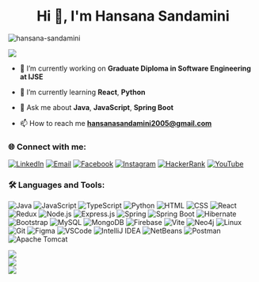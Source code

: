 <h1 align="center">Hi 👋, I'm Hansana Sandamini</h1>
<p align="left"> <img src="https://komarev.com/ghpvc/?username=hansana-sandamini&label=Profile%20views&color=0e75b6&style=flat" alt="hansana-sandamini" /> </p>

![](https://github-profile-trophy.vercel.app/?username=hansana-sandamini&theme=radical&no-frame=false&no-bg=true&margin-w=4)

- 🔭 I’m currently working on **Graduate Diploma in Software Engineering at IJSE**

- 🌱 I’m currently learning **React**, **Python**

- 💬 Ask me about **Java**, **JavaScript**, **Spring Boot**

- 📫 How to reach me **hansanasandamini2005@gmail.com**


<h3 align="left">🌐 Connect with me:</h3>
<p align="left">
  <a href="https://www.linkedin.com/in/hansana-sandamini-858862319/" target="_blank"><img src="https://img.shields.io/badge/LinkedIn-0077B5?style=for-the-badge&logo=linkedin&logoColor=white" alt="LinkedIn" /></a>
  <a href="mailto:hansanasandamini2005@gmail.com" target="_blank"><img src="https://img.shields.io/badge/Email-D14836?style=for-the-badge&logo=gmail&logoColor=white" alt="Email" /></a>
  <a href="https://fb.com/hansanasandamini" target="_blank"><img src="https://img.shields.io/badge/Facebook-1877F2?style=for-the-badge&logo=facebook&logoColor=white" alt="Facebook" /></a>
  <a href="https://instagram.com/_san_da_mini_" target="_blank"><img src="https://img.shields.io/badge/Instagram-E4405F?style=for-the-badge&logo=instagram&logoColor=white" alt="Instagram" /></a>
  <a href="https://www.hackerrank.com/hansanasandamin1" target="_blank"><img src="https://img.shields.io/badge/HackerRank-2EC866?style=for-the-badge&logo=hackerrank&logoColor=white" alt="HackerRank" /></a>
  <a href="https://www.youtube.com/@HansanaSandamini-gi7kr" target="_blank"><img src="https://img.shields.io/badge/YouTube-FF0000?style=for-the-badge&logo=youtube&logoColor=white" alt="YouTube" /></a>
</p>


<h3 align="left">🛠️ Languages and Tools:</h3>
<p align="left">
  <img src="https://img.shields.io/badge/Java-007396?style=for-the-badge&logo=openjdk&logoColor=white" alt="Java" />
  <img src="https://img.shields.io/badge/JavaScript-F7DF1E?style=for-the-badge&logo=javascript&logoColor=black" alt="JavaScript" />
  <img src="https://img.shields.io/badge/TypeScript-3178C6?style=for-the-badge&logo=typescript&logoColor=white" alt="TypeScript" />
  <img src="https://img.shields.io/badge/Python-3776AB?style=for-the-badge&logo=python&logoColor=white" alt="Python" />
  <img src="https://img.shields.io/badge/HTML5-E34F26?style=for-the-badge&logo=html5&logoColor=white" alt="HTML" />
  <img src="https://img.shields.io/badge/CSS3-1572B6?style=for-the-badge&logo=css3&logoColor=white" alt="CSS" />
  <img src="https://img.shields.io/badge/React-20232A?style=for-the-badge&logo=react&logoColor=61DAFB" alt="React" />
  <img src="https://img.shields.io/badge/Redux-764ABC?style=for-the-badge&logo=redux&logoColor=white" alt="Redux" />
  <img src="https://img.shields.io/badge/Node.js-339933?style=for-the-badge&logo=node.js&logoColor=white" alt="Node.js" />
  <img src="https://img.shields.io/badge/Express.js-000000?style=for-the-badge&logo=express&logoColor=white" alt="Express.js" />
  <img src="https://img.shields.io/badge/Spring-6DB33F?style=for-the-badge&logo=spring&logoColor=white" alt="Spring" />
  <img src="https://img.shields.io/badge/Spring%20Boot-6DB33F?style=for-the-badge&logo=springboot&logoColor=white" alt="Spring Boot" />
  <img src="https://img.shields.io/badge/Hibernate-59666C?style=for-the-badge&logo=hibernate&logoColor=white" alt="Hibernate" />
  <img src="https://img.shields.io/badge/Bootstrap-7952B3?style=for-the-badge&logo=bootstrap&logoColor=white" alt="Bootstrap" />
  <img src="https://img.shields.io/badge/MySQL-4479A1?style=for-the-badge&logo=mysql&logoColor=white" alt="MySQL" />
  <img src="https://img.shields.io/badge/MongoDB-47A248?style=for-the-badge&logo=mongodb&logoColor=white" alt="MongoDB" />
  <img src="https://img.shields.io/badge/Firebase-FFCA28?style=for-the-badge&logo=firebase&logoColor=black" alt="Firebase" />
  <img src="https://img.shields.io/badge/Vite-646CFF?style=for-the-badge&logo=vite&logoColor=white" alt="Vite" />
  <img src="https://img.shields.io/badge/Neo4j-4581C3?style=for-the-badge&logo=neo4j&logoColor=white" alt="Neo4j" />
  <img src="https://img.shields.io/badge/Linux-FCC624?style=for-the-badge&logo=linux&logoColor=black" alt="Linux" />
  <img src="https://img.shields.io/badge/Git-F05032?style=for-the-badge&logo=git&logoColor=white" alt="Git" />
  <img src="https://img.shields.io/badge/Figma-F24E1E?style=for-the-badge&logo=figma&logoColor=white" alt="Figma" />
  <img src="https://img.shields.io/badge/VSCode-007ACC?style=for-the-badge&logo=visualstudiocode&logoColor=white" alt="VSCode" />
  <img src="https://img.shields.io/badge/IntelliJ%20IDEA-000000?style=for-the-badge&logo=intellijidea&logoColor=white" alt="IntelliJ IDEA" />
  <img src="https://img.shields.io/badge/NetBeans-1B6AC6?style=for-the-badge&logo=apache%20netbeans%20IDE&logoColor=white" alt="NetBeans" />
  <img src="https://img.shields.io/badge/Postman-FF6C37?style=for-the-badge&logo=postman&logoColor=white" alt="Postman" />
  <img src="https://img.shields.io/badge/Apache%20Tomcat-F8DC75?style=for-the-badge&logo=apachetomcat&logoColor=black" alt="Apache Tomcat" />
</p>


![](https://github-readme-stats.vercel.app/api?username=hansana-sandamini&show_icons=true&locale=en&theme=dark&hide_border=false&include_all_commits=false&count_private=true)<br/>
![](https://github-readme-streak-stats.herokuapp.com/?user=hansana-sandamini&theme=dark&hide_border=false)<br/>
![](https://github-readme-stats.vercel.app/api/top-langs/?username=hansana-sandamini&theme=dark&hide_border=false&include_all_commits=false&count_private=true&layout=compact)




<!-- Proudly created with GPRM ( https://gprm.itsvg.in ) -->



